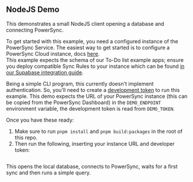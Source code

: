 ## NodeJS Demo

This demonstrates a small NodeJS client opening a database and connecting PowerSync.

To get started with this example, you need a configured instance of the PowerSync Service. The easiest way to get started is to configure a PowerSync Cloud instance, docs [here](https://docs.powersync.com/installation/database-connection#create-a-powersync-cloud-instance).  
This example expects the schema of our To-Do list example apps; ensure you deploy compatible Sync Rules to your instance which can be found [in our Supabase integration guide](https://docs.powersync.com/integration-guides/supabase-+-powersync#configure-sync-rules).

Being a simple CLI program, this currently doesn't implement authentication. So, you'll need to
create a [development token](https://docs.powersync.com/installation/authentication-setup/development-tokens#development-tokens) to run this example.
This demo expects the URL of your PowerSync instance (this can be copied from the PowerSync Dashboard) in the `DEMO_ENDPOINT` environment variable,
the development token is read from `DEMO_TOKEN`.

Once you have these ready: 

1. Make sure to run `pnpm install` and `pnpm build:packages` in the root of this repo.
2. Then run the following, inserting your instance URL and developer token:
```DEMO_ENDPOINT=https://yourinstance.powersync.journeyapps.com DEMO_TOKEN=YOURTOKEN pnpm run start
```
This opens the local database, connects to PowerSync, waits for a first sync and then runs a simple query.
